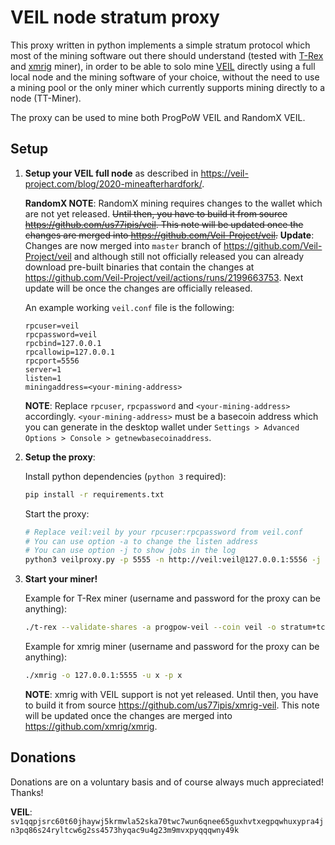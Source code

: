 # VEIL node stratum proxy

This proxy written in python implements a simple stratum protocol which most of the mining software out there should understand (tested with [T-Rex](https://trex-miner.com/) and [xmrig](https://xmrig.com/) miner), in order to be able to solo mine [VEIL](https://veil-project.com/) directly using a full local node and the mining software of your choice, without the need to use a mining pool or the only miner which currently supports mining directly to a node (TT-Miner).

The proxy can be used to mine both ProgPoW VEIL and RandomX VEIL.

## Setup

1. **Setup your VEIL full node** as described in https://veil-project.com/blog/2020-mineafterhardfork/.

   **RandomX NOTE**: RandomX mining requires changes to the wallet which are not yet released. ~~Until then, you have to build it from source https://github.com/us77ipis/veil. This note will be updated once the changes are merged into https://github.com/Veil-Project/veil.~~ **Update**: Changes are now merged into `master` branch of https://github.com/Veil-Project/veil and although still not officially released you can already download pre-built binaries that contain the changes at https://github.com/Veil-Project/veil/actions/runs/2199663753. Next update will be once the changes are officially released.

   An example working `veil.conf` file is the following:
   ```
   rpcuser=veil
   rpcpassword=veil
   rpcbind=127.0.0.1
   rpcallowip=127.0.0.1
   rpcport=5556
   server=1
   listen=1
   miningaddress=<your-mining-address>
   ```
   **NOTE**: Replace `rpcuser`, `rpcpassword` and `<your-mining-address>` accordingly.
   `<your-mining-address>` must be a basecoin address which you can generate in the desktop wallet under `Settings > Advanced Options > Console > getnewbasecoinaddress`.

2. **Setup the proxy**:

   Install python dependencies (`python 3` required):
   ```bash
   pip install -r requirements.txt
   ```
   Start the proxy:
   ```bash
   # Replace veil:veil by your rpcuser:rpcpassword from veil.conf
   # You can use option -a to change the listen address
   # You can use option -j to show jobs in the log
   python3 veilproxy.py -p 5555 -n http://veil:veil@127.0.0.1:5556 -j
   ```

3. **Start your miner!**

   Example for T-Rex miner (username and password for the proxy can be anything):
   ```bash
   ./t-rex --validate-shares -a progpow-veil --coin veil -o stratum+tcp://127.0.0.1:5555 -u x -p x
   ```

   Example for xmrig miner (username and password for the proxy can be anything):
   ```bash
   ./xmrig -o 127.0.0.1:5555 -u x -p x
   ```
   **NOTE**: xmrig with VEIL support is not yet released. Until then, you have to build it from source https://github.com/us77ipis/xmrig-veil. This note will be updated once the changes are merged into https://github.com/xmrig/xmrig.


## Donations

Donations are on a voluntary basis and of course always much appreciated! Thanks!

**VEIL**: `sv1qqpjsrc60t60jhaywj5krmwla52ska70twc7wun6qnee65guxhvtxegpqwhuxypra4jn3pq86s24ryltcw6g2ss4573hyqac9u4g23m9mvxpyqqqwny49k`
